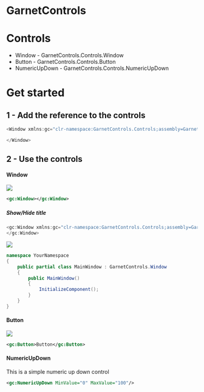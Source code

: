 ﻿# GarnetControls 

# Controls
* Window - GarnetControls.Controls.Window
* Button - GarnetControls.Controls.Button
* NumericUpDown - GarnetControls.Controls.NumericUpDown


# Get started
## 1 - Add the reference to the controls
```c#
<Window xmlns:gc="clr-namespace:GarnetControls.Controls;assembly=GarnetControls">

</Window>
```
## 2 - Use the controls

#### Window
<img src="https://i.postimg.cc/L54PXtkN/UGCleaner-EKCsom3pj-F.png"></img>
```xml
<gc:Window></gc:Window>
```
##### Show/Hide title
```c#
<gc:Window xmlns:gc="clr-namespace:GarnetControls.Controls;assembly=GarnetControls" ShowTitle="True/False">
</gc:Window>
```

<img src="https://i.postimg.cc/d0MTdPm7/UGCleaner-u-SRpoh-OTDt.png"></img>

```c#
namespace YourNamespace
{
    public partial class MainWindow : GarnetControls.Window
    {
        public MainWindow()
        {
            InitializeComponent();
        }
    }
}

```

#### Button
<img src="https://i.postimg.cc/0NpK0WcV/UGCleaner-rd5-Of1-Lk-Ft.png"/>

```xml
<gc:Button>Button</gc:Button>
```

#### NumericUpDown
This is a simple numeric up down control

```xml
<gc:NumericUpDown MinValue="0" MaxValue="100"/>
```
